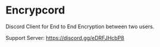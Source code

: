 # Encrypcord
Discord Client for End to End Encryption between two users.

Support Server: https://discord.gg/eDRFJHcbP8
